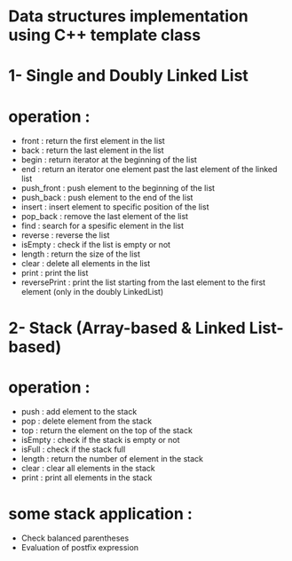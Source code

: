 # Data structures implementation using C++ template class
# 1- Single and Doubly Linked List 
# operation : 
  - front : return the first element in the list
  - back : return the last element in the list
  - begin : return iterator at the beginning of the list
  - end : return an iterator one element past the last element of the linked list
  - push_front : push element to the beginning of the list
  - push_back : push element to the end of the list
  - insert : insert element to specific position of the list
  - pop_back : remove the last element of the list
  - find : search for a spesific element in the list
  - reverse : reverse the list
  - isEmpty : check if the list is empty or not
  - length : return the size of the list
  - clear : delete all elements in the list
  - print : print the list
  - reversePrint : print the list starting from the last element to the first element (only in the doubly LinkedList)
  
# 2- Stack (Array-based & Linked List-based)
# operation :
  - push : add element to the stack 
  - pop : delete element from the stack
  - top : return the element on the top of the stack
  - isEmpty : check if the stack is empty or not 
  - isFull : check if the stack full
  - length : return the number of element in the stack
  - clear : clear all elements in the stack
  - print : print all elements in the stack
# some stack application :
  - Check balanced parentheses
  - Evaluation of postfix expression
